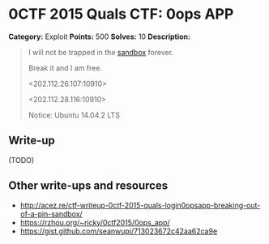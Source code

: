# 0CTF 2015 Quals CTF: 0ops APP

**Category:** Exploit
**Points:** 500
**Solves:** 10
**Description:** 

> I will not be trapped in the [sandbox](sandbox.zip) forever.
>
> Break it and I am free.
>
> <202.112.26.107:10910>
>
> <202.112.28.116:10910>
> 
> Notice: Ubuntu 14.04.2 LTS

## Write-up

(TODO)

## Other write-ups and resources

* <http://acez.re/ctf-writeup-0ctf-2015-quals-login0opsapp-breaking-out-of-a-pin-sandbox/>
* <https://rzhou.org/~ricky/0ctf2015/0ops_app/>
* <https://gist.github.com/seanwupi/713023672c42aa62ca9e>